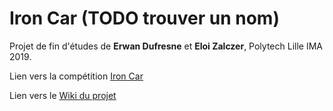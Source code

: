 # Iron Car (TODO trouver un nom)

Projet de fin d'études de **Erwan Dufresne** et **Eloi Zalczer**, Polytech Lille IMA 2019.

Lien vers la compétition [Iron Car](http://www.ironcar.org/) 

Lien vers le [Wiki du projet](https://projets-ima.plil.fr/mediawiki/index.php/IMA5_2018/2019_P44) 